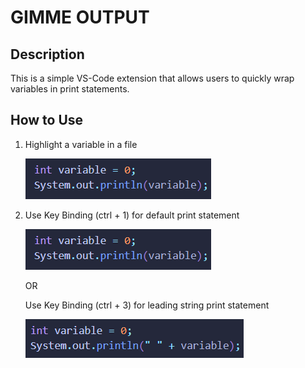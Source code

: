 # GIMME OUTPUT

## Description
This is a simple VS-Code extension that allows users to quickly wrap variables in print statements.

## How to Use 
1. Highlight a variable in a file 

   ![Alt text](images\image-1.png)

2. 
   Use Key Binding (ctrl + 1) for default print statement

   ![Alt text](images\image-1.png)

   OR

   Use Key Binding (ctrl + 3) for leading string print statement

   ![Alt text](images\image-2.png)
